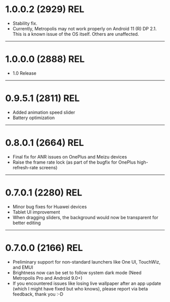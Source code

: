 # 1.0.0.2 (2929) REL

- Stability fix.
- Currently, Metropolis may not work properly on Android 11 (R) DP 2.1. This is a known issue of the OS itself. Others are unaffected.

---

# 1.0.0.0 (2888) REL

- 1.0 Release

---

# 0.9.5.1 (2811) REL

- Added animation speed slider
- Battery optimization

---

# 0.8.0.1 (2664) REL

- Final fix for ANR issues on OnePlus and Meizu devices
- Raise the frame rate lock (as part of the bugfix for OnePlus high-refresh-rate screens)

---

# 0.7.0.1 (2280) REL

- Minor bug fixes for Huawei devices
- Tablet UI improvement
- When dragging sliders, the background would now be transparent for better editing

---

# 0.7.0.0 (2166) REL

- Preliminary support for non-standard launchers like One UI, TouchWiz, and EMUI
- Brightness now can be set to follow system dark mode (Need Metropolis Pro and Android 9.0+)
- If you encountered issues like losing live wallpaper after an app update (which I might have fixed but who knows), please report via beta feedback, thank you :-D